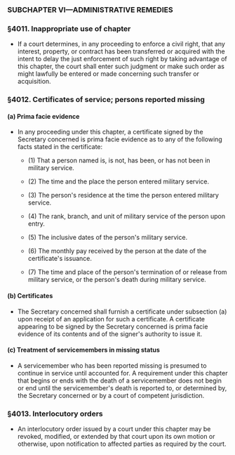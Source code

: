 ### SUBCHAPTER VI—ADMINISTRATIVE REMEDIES

### §4011. Inappropriate use of chapter
* If a court determines, in any proceeding to enforce a civil right, that any interest, property, or contract has been transferred or acquired with the intent to delay the just enforcement of such right by taking advantage of this chapter, the court shall enter such judgment or make such order as might lawfully be entered or made concerning such transfer or acquisition.

### §4012. Certificates of service; persons reported missing
#### (a) Prima facie evidence
* In any proceeding under this chapter, a certificate signed by the Secretary concerned is prima facie evidence as to any of the following facts stated in the certificate:

  * (1) That a person named is, is not, has been, or has not been in military service.

  * (2) The time and the place the person entered military service.

  * (3) The person's residence at the time the person entered military service.

  * (4) The rank, branch, and unit of military service of the person upon entry.

  * (5) The inclusive dates of the person's military service.

  * (6) The monthly pay received by the person at the date of the certificate's issuance.

  * (7) The time and place of the person's termination of or release from military service, or the person's death during military service.

#### (b) Certificates
* The Secretary concerned shall furnish a certificate under subsection (a) upon receipt of an application for such a certificate. A certificate appearing to be signed by the Secretary concerned is prima facie evidence of its contents and of the signer's authority to issue it.

#### (c) Treatment of servicemembers in missing status
* A servicemember who has been reported missing is presumed to continue in service until accounted for. A requirement under this chapter that begins or ends with the death of a servicemember does not begin or end until the servicemember's death is reported to, or determined by, the Secretary concerned or by a court of competent jurisdiction.

### §4013. Interlocutory orders
* An interlocutory order issued by a court under this chapter may be revoked, modified, or extended by that court upon its own motion or otherwise, upon notification to affected parties as required by the court.